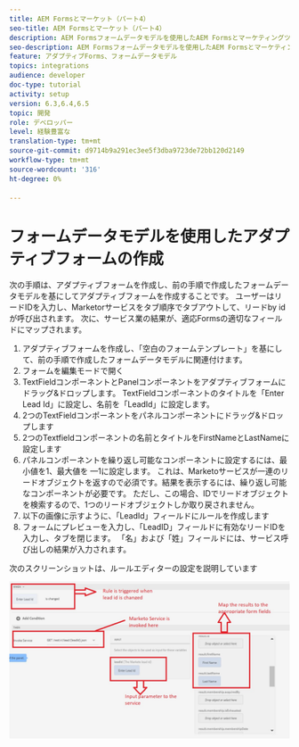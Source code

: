 ```yaml
---
title: AEM Formsとマーケット（パート4）
seo-title: AEM Formsとマーケット（パート4）
description: AEM Formsフォームデータモデルを使用したAEM Formsとマーケティングツールの統合に関するチュートリアルです。
seo-description: AEM Formsフォームデータモデルを使用したAEM Formsとマーケティングツールの統合に関するチュートリアルです。
feature: アダプティブForms、フォームデータモデル
topics: integrations
audience: developer
doc-type: tutorial
activity: setup
version: 6.3,6.4,6.5
topic: 開発
role: デベロッパー
level: 経験豊富な
translation-type: tm+mt
source-git-commit: d9714b9a291ec3ee5f3dba9723de72bb120d2149
workflow-type: tm+mt
source-wordcount: '316'
ht-degree: 0%

---
```



# フォームデータモデルを使用したアダプティブフォームの作成

次の手順は、アダプティブフォームを作成し、前の手順で作成したフォームデータモデルを基にしてアダプティブフォームを作成することです。
ユーザーはリードIDを入力し、Marketorサービスをタブ順序でタブアウトして、リードby idが呼び出されます。 次に、サービス業の結果が、適応Formsの適切なフィールドにマップされます。

1. アダプティブフォームを作成し、「空白のフォームテンプレート」を基にして、前の手順で作成したフォームデータモデルに関連付けます。
1. フォームを編集モードで開く
1. TextFieldコンポーネントとPanelコンポーネントをアダプティブフォームにドラッグ&amp;ドロップします。 TextFieldコンポーネントのタイトルを「Enter Lead Id」に設定し、名前を「LeadId」に設定します。
1. 2つのTextFieldコンポーネントをパネルコンポーネントにドラッグ&amp;ドロップします
1. 2つのTextfieldコンポーネントの名前とタイトルをFirstNameとLastNameに設定します
1. パネルコンポーネントを繰り返し可能なコンポーネントに設定するには、最小値を1、最大値を —1に設定します。 これは、Marketoサービスが一連のリードオブジェクトを返すので必須です。結果を表示するには、繰り返し可能なコンポーネントが必要です。 ただし、この場合、IDでリードオブジェクトを検索するので、1つのリードオブジェクトしか取り戻されません。
1. 以下の画像に示すように、「LeadId」フィールドにルールを作成します
1. フォームにプレビューを入力し、「LeadID」フィールドに有効なリードIDを入力し、タブを閉じます。 「名」および「姓」フィールドには、サービス呼び出しの結果が入力されます。

次のスクリーンショットは、ルールエディターの設定を説明しています

![ruleeditor](assets/ruleeditor.jfif)
